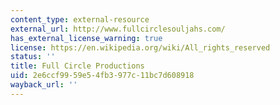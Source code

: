 ```yaml
---
content_type: external-resource
external_url: http://www.fullcirclesouljahs.com/
has_external_license_warning: true
license: https://en.wikipedia.org/wiki/All_rights_reserved
status: ''
title: Full Circle Productions
uid: 2e6ccf99-59e5-4fb3-977c-11bc7d608918
wayback_url: ''
---
```


